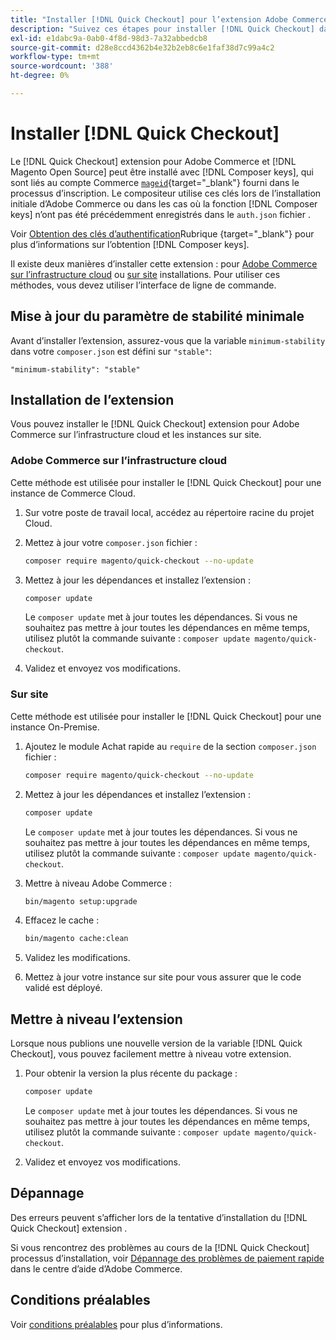 ```yaml
---
title: "Installer [!DNL Quick Checkout] pour l’extension Adobe Commerce"
description: "Suivez ces étapes pour installer [!DNL Quick Checkout] dans votre projet Adobe Commerce."
exl-id: e1dabc9a-0ab0-4f8d-98d3-7a32abbedcb8
source-git-commit: d28e8ccd4362b4e32b2eb8c6e1faf38d7c99a4c2
workflow-type: tm+mt
source-wordcount: '388'
ht-degree: 0%

---
```


# Installer [!DNL Quick Checkout]

Le [!DNL Quick Checkout] extension pour Adobe Commerce et [!DNL Magento Open Source] peut être installé avec [!DNL Composer keys], qui sont liés au compte Commerce [`mageid`](https://devdocs.magento.com/marketplace/sellers/profile-personal.html#field-descriptions){target=&quot;_blank&quot;} fourni dans le processus d’inscription. Le compositeur utilise ces clés lors de l’installation initiale d’Adobe Commerce ou dans les cas où la fonction [!DNL Composer keys] n’ont pas été précédemment enregistrés dans le `auth.json` fichier .

Voir [Obtention des clés d’authentification](https://devdocs.magento.com/guides/v2.4/install-gde/prereq/connect-auth.html)Rubrique {target=&quot;_blank&quot;} pour plus d’informations sur l’obtention [!DNL Composer keys].

Il existe deux manières d’installer cette extension : pour [Adobe Commerce sur l’infrastructure cloud](#magento-commerce-cloud) ou [sur site](#on-premises) installations. Pour utiliser ces méthodes, vous devez utiliser l’interface de ligne de commande.

## Mise à jour du paramètre de stabilité minimale

Avant d’installer l’extension, assurez-vous que la variable `minimum-stability` dans votre `composer.json` est défini sur `"stable"`:

`"minimum-stability": "stable"`

## Installation de l’extension

Vous pouvez installer le [!DNL Quick Checkout] extension pour Adobe Commerce sur l’infrastructure cloud et les instances sur site.

### Adobe Commerce sur l’infrastructure cloud

Cette méthode est utilisée pour installer le [!DNL Quick Checkout] pour une instance de Commerce Cloud.

1. Sur votre poste de travail local, accédez au répertoire racine du projet Cloud.

1. Mettez à jour votre `composer.json` fichier :

   ```bash
   composer require magento/quick-checkout --no-update
   ```

1. Mettez à jour les dépendances et installez l’extension :

   ```bash
   composer update
   ```

   Le `composer update` met à jour toutes les dépendances. Si vous ne souhaitez pas mettre à jour toutes les dépendances en même temps, utilisez plutôt la commande suivante : `composer update magento/quick-checkout`.

1. Validez et envoyez vos modifications.

### Sur site

Cette méthode est utilisée pour installer le [!DNL Quick Checkout] pour une instance On-Premise.

1. Ajoutez le module Achat rapide au `require` de la section `composer.json` fichier :

   ```bash
   composer require magento/quick-checkout --no-update
   ```

1. Mettez à jour les dépendances et installez l’extension :

   ```bash
   composer update
   ```

   Le `composer update` met à jour toutes les dépendances. Si vous ne souhaitez pas mettre à jour toutes les dépendances en même temps, utilisez plutôt la commande suivante : `composer update magento/quick-checkout`.

1. Mettre à niveau Adobe Commerce :

   ```bash
   bin/magento setup:upgrade
   ```

1. Effacez le cache :

   ```bash
   bin/magento cache:clean
   ```

1. Validez les modifications.
1. Mettez à jour votre instance sur site pour vous assurer que le code validé est déployé.

## Mettre à niveau l’extension

Lorsque nous publions une nouvelle version de la variable [!DNL Quick Checkout], vous pouvez facilement mettre à niveau votre extension.

1. Pour obtenir la version la plus récente du package :

   ```bash
   composer update
   ```

   Le `composer update` met à jour toutes les dépendances. Si vous ne souhaitez pas mettre à jour toutes les dépendances en même temps, utilisez plutôt la commande suivante : `composer update magento/quick-checkout`.

1. Validez et envoyez vos modifications.

## Dépannage

Des erreurs peuvent s’afficher lors de la tentative d’installation du [!DNL Quick Checkout] extension .

Si vous rencontrez des problèmes au cours de la [!DNL Quick Checkout] processus d’installation, voir [Dépannage des problèmes de paiement rapide](https://experienceleague.adobe.com/docs/commerce-knowledge-base/kb/troubleshooting/miscellaneous/quick-checkout-issues.html) dans le centre d’aide d’Adobe Commerce.

## Conditions préalables

Voir [conditions préalables](../quick-checkout/prerequisites.md) pour plus d’informations.
